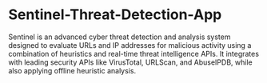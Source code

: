 # Sentinel-Threat-Detection-App
Sentinel is an advanced cyber threat detection and analysis system designed to evaluate URLs and IP addresses for malicious activity using a combination of heuristics and real-time threat intelligence APIs.  It integrates with leading security APIs like VirusTotal, URLScan, and AbuseIPDB, while also applying offline heuristic analysis.
